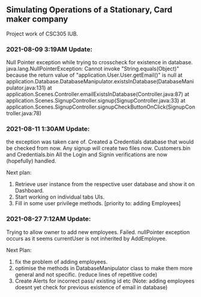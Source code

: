 ## Simulating Operations of a Stationary, Card maker company
Project work of CSC305 IUB.

### 2021-08-09 3:19AM Update:
Null Pointer exception while trying to crosscheck for existence in database.
java.lang.NullPointerException: Cannot invoke "String.equals(Object)" because the return value of "application.User.User.getEmail()" is null
        at application.Database.DatabaseManipulator.existsInDatabase(DatabaseManipulator.java:131)
        at application.Scenes.Controller.emailExistsInDatabase(Controller.java:87)
        at application.Scenes.SignupController.signup(SignupController.java:33)
        at application.Scenes.SignupController.signupCheckButtonOnClick(SignupController.java:78)


### 2021-08-11 1:30AM Update:
the exception was taken care of. Created a Credentials database that would be checked from now. Any signup will create two files now. Customers.bin and Credentials.bin
All the Login and Signin verifications are now (hopefully) handled.

Next plan: 
1. Retrieve user instance from the respective user database and show it on Dashboard.
2. Start working on individual tabs UIs.
3. Fill in some user privilege methods. [priority to: adding Employees]

### 2021-08-27 7:12AM Update:
Trying to allow owner to add new employees. Failed. nullPointer exception occurs as it seems currentUser is not inherited by AddEmployee.

Next Plan:
1. fix the problem of adding employees.
2. optimise the methods in DatabaseManipulator class to make them more general and not specific. (reduce lines of repetitive code)
3. Create Alerts for incorrect pass/ existing id etc (Note: adding employees doesnt yet check for previous existence of email in database)

